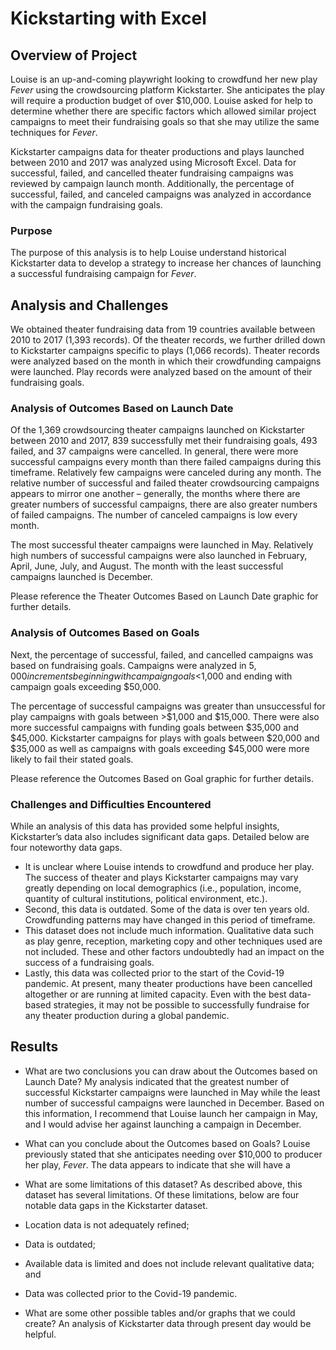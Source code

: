 # Kickstarting with Excel

## Overview of Project
Louise is an up-and-coming playwright looking to crowdfund her new play *Fever* using the crowdsourcing platform Kickstarter. She anticipates the play will require a production budget of over $10,000. Louise asked for help to determine whether there are specific factors which allowed similar project campaigns to meet their fundraising goals so that she may utilize the same techniques for *Fever*.

Kickstarter campaigns data for theater productions and plays launched between 2010 and 2017 was analyzed using Microsoft Excel. Data for successful, failed, and cancelled theater fundraising campaigns was reviewed by campaign launch month. Additionally, the percentage of successful, failed, and canceled campaigns was analyzed in accordance with the campaign fundraising goals. 

### Purpose
The purpose of this analysis is to help Louise understand historical Kickstarter data to develop a strategy to increase her chances of launching a successful fundraising campaign for *Fever*. 

## Analysis and Challenges
We obtained theater fundraising data from 19 countries available between 2010 to 2017 (1,393 records). Of the theater records, we further drilled down to Kickstarter campaigns specific to plays (1,066 records). Theater records were analyzed based on the month in which their crowdfunding campaigns were launched. Play records were analyzed based on the amount of their fundraising goals. 

### Analysis of Outcomes Based on Launch Date
Of the 1,369 crowdsourcing theater campaigns launched on Kickstarter between 2010 and 2017, 839 successfully met their fundraising goals, 493 failed, and 37 campaigns were cancelled. In general, there were more successful campaigns every month than there failed campaigns during this timeframe. Relatively few campaigns were canceled during any month. The relative number of successful and failed theater crowdsourcing campaigns appears to mirror one another – generally, the months where there are greater numbers of successful campaigns, there are also greater numbers of failed campaigns. The number of canceled campaigns is low every month. 

The most successful theater campaigns were launched in May. Relatively high numbers of successful campaigns were also launched in February, April, June, July, and August. The month with the least successful campaigns launched is December. 

Please reference the Theater Outcomes Based on Launch Date graphic for further details.

### Analysis of Outcomes Based on Goals
Next, the percentage of successful, failed, and cancelled campaigns was based on fundraising goals. Campaigns were analyzed in $5,000 increments beginning with campaign goals <$1,000 and ending with campaign goals exceeding $50,000.  

The percentage of successful campaigns was greater than unsuccessful for play campaigns with goals between >$1,000 and $15,000. There were also more successful campaigns with funding goals between $35,000 and $45,000. Kickstarter campaigns for plays with goals between $20,000 and $35,000 as well as campaigns with goals exceeding $45,000 were more likely to fail their stated goals. 

Please reference the Outcomes Based on Goal graphic for further details. 

### Challenges and Difficulties Encountered
While an analysis of this data has provided some helpful insights, Kickstarter’s data also includes significant data gaps. Detailed below are four noteworthy data gaps. 

-	It is unclear where Louise intends to crowdfund and produce her play. The success of theater and plays Kickstarter campaigns may vary greatly depending on local demographics (i.e., population, income, quantity of cultural institutions, political environment, etc.). 
-	Second, this data is outdated. Some of the data is over ten years old. Crowdfunding patterns may have changed in this period of timeframe. 
-	This dataset does not include much information. Qualitative data such as play genre, reception, marketing copy and other techniques used are not included. These and other factors undoubtedly had an impact on the success of a fundraising goals. 
-	Lastly, this data was collected prior to the start of the Covid-19 pandemic. At present, many theater productions have been cancelled altogether or are running at limited capacity. Even with the best data-based strategies, it may not be possible to successfully fundraise for any theater production during a global pandemic.  

## Results
- What are two conclusions you can draw about the Outcomes based on Launch Date?
My analysis indicated that the greatest number of successful Kickstarter campaigns were launched in May while the least number of successful campaigns were launched in December. Based on this information, I recommend that Louise launch her campaign in May, and I would advise her against launching a campaign in December. 

- What can you conclude about the Outcomes based on Goals?
Louise previously stated that she anticipates needing over $10,000 to producer her play, *Fever*. The data appears to indicate that she will have a 

- What are some limitations of this dataset?
As described above, this dataset has several limitations. Of these limitations, below are four notable data gaps in the Kickstarter dataset.
-	Location data is not adequately refined;
-	Data is outdated;
-	Available data is limited and does not include relevant qualitative data; and
-	Data was collected prior to the Covid-19 pandemic.

- What are some other possible tables and/or graphs that we could create?
An analysis of Kickstarter data through present day would be helpful. 
